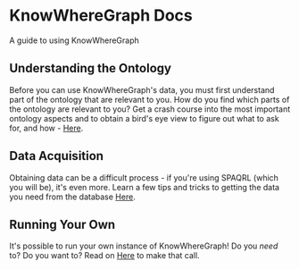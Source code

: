 # KnowWhereGraph Docs

A guide to using KnowWhereGraph

## Understanding the Ontology

Before you can use KnowWhereGraph's data, you must first understand part of the ontology that are relevant to you. How do you find which parts of the ontology are relevant to you? Get a crash course into the most important ontology aspects and to obtain a bird's eye view to figure out what to ask for, and how - [Here](./ontology.md).

## Data Acquisition

Obtaining data can be a difficult process - if you're using SPAQRL (which you will be), it's even more. Learn a few tips and tricks to getting the data you need from the database [Here](./sparql-download.md).

## Running Your Own

It's possible to run your own instance of KnowWhereGraph! Do you *need* to? Do you want to? Read on [Here](./self-hosted.md) to make that call.
